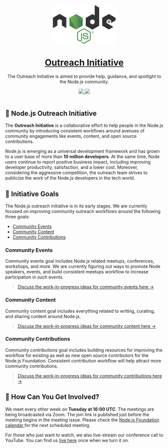 <p align="center">
  <br>
  <a href="https://nodejs.dev">
    <img src=".github/images/nodejslogo.png" width="200"/>
  </a>
</p>

<h1 align="center"><a href="https://node.js.dev"> Outreach Initiative</a></h1>

<p align="center">The Outreach Initiative is aimed to provide help, guidance, and spotlight to the Node.js community.</p>

<p align="center">
  <a title="MIT License" href="LICENSE">
    <img src="https://img.shields.io/github/license/gridsome/gridsome.svg?style=flat-square&label=License&colorB=6cc24a">
  </a>
  <a title="Follow on Twitter" href="https://twitter.com/Nodejs">
    <img src="https://img.shields.io/twitter/follow/Node.js.svg?style=social&label=Follow%20@Node.js">
  </a>
  <br>
  <br>
</p>

## 🌳 Node.js Outreach Initiative

The **Outreach Initiative** is a collaborative effort to help people in the Node.js community by introducing consistent workflows around avenues of community engagements like events, content, and open source contributions.

Node.js is emerging as a universal development framework and has grown to a user base of more than **10 million developers**. At the same time, Node users continue to report positive business impact, including improving developer productivity, satisfaction, and a lower cost. Moreover, considering the aggressive competition, the outreach team strives to publicize the work of the Node.js developers in the tech world.

## 🎯 Initiative Goals

The Node.js outreach initiative is in its early stages. We are currently focused on improving community outreach workflows around the following three goals:

- [Community Events](#Community-Events)
- [Community Content](#Community-Content)
- [Community Contributions](#Community-Contributions)

### Community Events

Community events goal includes Node.js related meetups, conferences, workshops, and more. We are currently figuring out ways to promote Node speakers, events, and build consistent meetups workflow to increase participation in such events.

> [Discuss the work-in-progress ideas for community events here →](https://github.com/nodejs/outreach/issues/7)

### Community Content

Community content goal includes everything related to writing, curating, and sharing content around Node.js.

> [Discuss the work-in-progress ideas for community content here →](https://github.com/nodejs/outreach/issues/8)

### Community Contributions

Community contributions goal includes building resources for improving the workflow for existing as well as new open source contributors for the Node.js Foundation. Consistent contribution workflow will help attract more community contributions.

> [Discuss the work-in-progress ideas for community contributions here →](https://github.com/nodejs/outreach/issues/9)

## 🤔 How Can You Get Involved?

We meet every other week on **Tuesday at 16:00 UTC**. The meetings are being broadcasted via Zoom. The join link is published just before the meeting begins in the meeting issue. Please check the <a href="https://calendar.google.com/calendar/embed?src=node.js.org_nr77ama8p7d7f9ajrpnu506c98@group.calendar.google.com&pli=1"> Node.js Foundation calendar </a> for the next scheduled meeting.

For those who just want to watch, we also live-stream our conference call to YouTube. You can find us <a href="https://www.youtube.com/c/nodejsfoundation/live"> live here</a> once when we turn it on.
